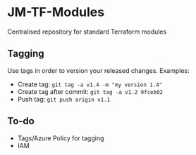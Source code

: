 # JM-TF-Modules
Centralised repository for standard Terraform modules

## Tagging
Use tags in order to version your released changes.
Examples:
- Create tag: `git tag -a v1.4 -m "my version 1.4"`
- Create tag after commit: `git tag -a v1.2 9fceb02`
- Push tag: `git push origin v1.1`

## To-do
- Tags/Azure Policy for tagging
- IAM

